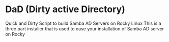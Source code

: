 # DaD (Dirty active Directory)
Quick and Dirty Script to build Samba AD Servers on Rocky Linux
This is a three part installer that is used to ease your installation of Samba AD server on Rocky





